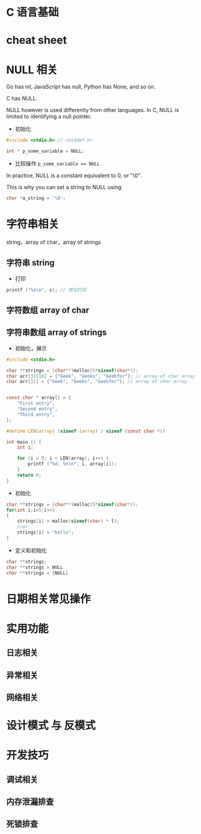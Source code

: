 # C 语言基础

# cheat sheet

# NULL 相关

Go has nil, JavaScript has null, Python has None, and so on.

C has NULL.

NULL however is used differently from other languages. In C, NULL is limited to identifying a null pointer.

- 初始化

```c
#include <stdio.h> // <stddef.h>

int * p_some_variable = NULL;
```

- 比较操作 `p_some_variable == NULL`

In practice, NULL is a constant equivalent to 0, or "\0".

This is why you can set a string to NULL using:

```c
char *a_string = '\0';
```

# 字符串相关

string，array of char，array of strings

## 字符串 string

- 打印

```c
printf ("%s\n", s); // 常见打印
```

## 字符数组 array of char


## 字符串数组 array of strings

- 初始化，展示

```c
#include <stdio.h>

char **strings = (char**)malloc(5*sizeof(char*));
char arr[3][10] = {"Geek", "Geeks", "Geekfor"}; // array of char array
char arr[][] = {"Geek", "Geeks", "Geekfor"}; // array of char array


const char * array[] = {
    "First entry",
    "Second entry",
    "Third entry",
};

#define LEN(array) (sizeof (array) / sizeof (const char *))

int main () {
    int i;

    for (i = 0; i < LEN(array); i++) {
        printf ("%d: %s\n", i, array[i]);
    }
    return 0;
}
```

- 初始化

```c
char **strings = (char**)malloc(5*sizeof(char*));
for(int i;i<5;i++)
{
    strings[i] = malloc(sizeof(char) * l);
    //or
    strings[i] = "hello";
}
```

- 定义和初始化

```c
char **strings;
char **strings = NULL
char **strings = {NULL}
```

# 日期相关常见操作

# 实用功能

## 日志相关

## 异常相关

## 网络相关

# 设计模式 与 反模式



# 开发技巧

## 调试相关

## 内存泄漏排查

## 死锁排查
